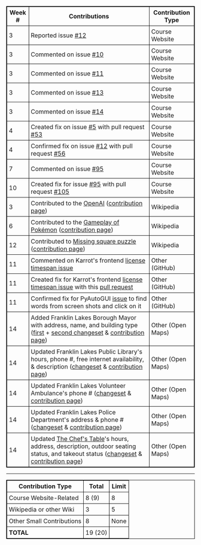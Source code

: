 |**Week #**|                             **Contributions**                            |**Contribution Type**|
|----------|--------------------------------------------------------------------------|---------------------|
|    3     | Reported issue [#12](https://github.com/joannakl/cs480_s18/issues/12)    | Course Website |
|    3     | Commented on issue [#10](https://github.com/joannakl/cs480_s18/issues/10)| Course Website |
|    3     | Commented on issue [#11](https://github.com/joannakl/cs480_s18/issues/11)| Course Website |
|    3     | Commented on issue [#13](https://github.com/joannakl/cs480_s18/issues/13)| Course Website |
|    3     | Commented on issue [#14](https://github.com/joannakl/cs480_s18/issues/14)| Course Website |
|    4     | Created fix on issue [#5](https://github.com/joannakl/cs480_s18/issues/5) with pull request [#53](https://github.com/joannakl/cs480_s18/pull/53)                                       | Course Website |
|    4     | Confirmed fix on issue [#12](https://github.com/joannakl/cs480_s18/issues/12) with pull request [#56](https://github.com/joannakl/cs480_s18/pull/56)                                       | Course Website |
|    7     | Commented on issue [#95](https://github.com/joannakl/cs480_s18/issues/95)| Course Website |
|    10    | Created fix for issue [#95](https://github.com/joannakl/cs480_s18/issues/95) with pull request [#105](https://github.com/joannakl/cs480_s18/pull/105)                                      | Course Website |
|    3     | Contributed to the [OpenAI](https://en.wikipedia.org/w/index.php?title=OpenAI&oldid=824974813#History) ([contribution page](https://en.wikipedia.org/wiki/Special:Contributions/PhrydRhys))                      | Wikipedia |
|    6     | Contributed to the [Gameplay of Pokémon](https://en.wikipedia.org/w/index.php?title=Gameplay_of_Pok%C3%A9mon&oldid=828852757#Pok%C3%A9mon_evolution) ([contribution page](https://en.wikipedia.org/wiki/Special:Contributions/PhrydRhys))                      | Wikipedia |
|    12     | Contributed to [Missing square puzzle](https://en.wikipedia.org/w/index.php?title=Missing_square_puzzle&oldid=837257799) ([contribution page](https://en.wikipedia.org/wiki/Special:Contributions/PhrydRhys))  | Wikipedia |
|    11    | Commented on Karrot's frontend [license timespan issue](https://github.com/yunity/karrot-frontend/issues/997)                                                                                                     | Other (GitHub) |
|    11    | Created fix for Karrot's frontend [license timespan issue](https://github.com/yunity/karrot-frontend/issues/997) with this [pull request](https://github.com/yunity/karrot-frontend/pull/1007)                   | Other (GitHub) |
|    11    | Confirmed fix for PyAutoGUI [issue](https://github.com/asweigart/pyautogui/issues/219) to find words from screen shots and click on it                                                                           | Other (GitHub) |
|    14    | Added Franklin Lakes Borough Mayor with address, name, and building type ([first](https://www.openstreetmap.org/changeset/58629749) + [second changeset](https://www.openstreetmap.org/changeset/58629787) & [contribution page](https://www.openstreetmap.org/user/Epicfailur/history))           | Other (Open Maps) |
|    14    | Updated Franklin Lakes Public Library's hours, phone #, free internet availability, & description ([changeset](https://www.openstreetmap.org/changeset/58629749) & [contribution page](https://www.openstreetmap.org/user/Epicfailur/history))                                                                                               | Other (Open Maps) |
|    14    | Updated Franklin Lakes Volunteer Ambulance's phone # ([changeset](https://www.openstreetmap.org/changeset/58629749) & [contribution page](https://www.openstreetmap.org/user/Epicfailur/history))           | Other (Open Maps) |
|    14    | Updated Franklin Lakes Police Department's address & phone # ([changeset](https://www.openstreetmap.org/changeset/58629749) & [contribution page](https://www.openstreetmap.org/user/Epicfailur/history))         | Other (Open Maps) |
|    14    | Updated [The Chef's Table](http://www.tctnj.com/)'s hours, address, description, outdoor seating status, and takeout status ([changeset](https://www.openstreetmap.org/changeset/58630437) & [contribution page](https://www.openstreetmap.org/user/Epicfailur/history))                              | Other (Open Maps) |

<style>
    table {
        border-collapse:collapse;
        border: 1px solid black;
    }
    th, td {
        border: 1px solid black;
        padding: 5px;
    }
</style>

-----

|   **Contribution Type**   |**Total**|**Limit**|
|---------------------------|---------|---------|
|  Course Website-Related   |  8 (9)  |    8    |
|  Wikipedia or other Wiki  |    3    |    5    |
| Other Small Contributions |    8    |   None  |
|       **TOTAL**           | 19 (20) |         |

<style>
    table {
        border-collapse:collapse;
        border: 1px solid black;
    }
    th, td {
        border: 1px solid black;
        padding: 5px;
    }
</style>

